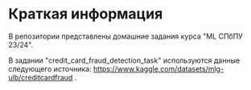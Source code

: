 # Краткая информация
В репозитории представлены домашние задания курса "ML СПбПУ 23/24".

В задании "credit_card_fraud_detection_task" используются данные следующего источника:
https://www.kaggle.com/datasets/mlg-ulb/creditcardfraud
.
